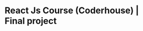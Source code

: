 # React Js Course (Coderhouse) | Final project
<!-- ## Links
[Repository](https://github.com/vlaurencena/monopoly) | [GitHub Pages](https://vlaurencena.github.io/monopoly/) | [Contact](mailto:victorlaurencena@gmail.com)
## Description
This repository contains my final work for the [JavaScript course](https://www.coderhouse.com/online/javascript) of Coderhouse. It's objective is to apply the knowledge acquired during the course.
## Built with
* HTML
* CSS
* JavaScript
* jQuery
* AJAX
## Extra Info
For the superhero names I used [Marvel's API](https://developer.marvel.com/). -->
